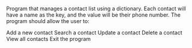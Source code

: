 Program that manages a contact list using a dictionary. Each contact will have a name as the key, and the value will be their phone number. The program should allow the user to:

Add a new contact
Search a contact
Update a contact
Delete a contact
View all contacts
Exit the program
